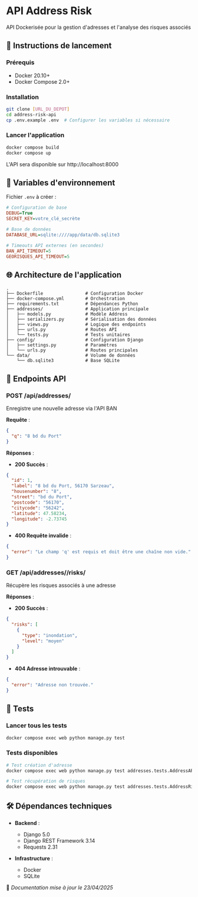 
# API Address Risk

API Dockerisée pour la gestion d'adresses et l'analyse des risques associés

## 🚀 Instructions de lancement

### Prérequis
- Docker 20.10+
- Docker Compose 2.0+

### Installation
```bash
git clone [URL_DU_DEPOT]
cd address-risk-api
cp .env.example .env  # Configurer les variables si nécessaire
```

### Lancer l'application
```bash
docker compose build
docker compose up
```
L'API sera disponible sur http://localhost:8000

## 🔧 Variables d'environnement

Fichier `.env` à créer :
```ini
# Configuration de base
DEBUG=True
SECRET_KEY=votre_clé_secrète

# Base de données
DATABASE_URL=sqlite:////app/data/db.sqlite3

# Timeouts API externes (en secondes)
BAN_API_TIMEOUT=5
GEORISQUES_API_TIMEOUT=5
```

## 🌐 Architecture de l'application

```
.
├── Dockerfile                # Configuration Docker
├── docker-compose.yml        # Orchestration
├── requirements.txt          # Dépendances Python
├── addresses/                # Application principale
│   ├── models.py             # Modèle Address
│   ├── serializers.py        # Sérialisation des données
│   ├── views.py              # Logique des endpoints
│   ├── urls.py               # Routes API
│   └── tests.py              # Tests unitaires
├── config/                   # Configuration Django
│   ├── settings.py           # Paramètres
│   └── urls.py               # Routes principales
└── data/                     # Volume de données
    └── db.sqlite3            # Base SQLite
```

## 📡 Endpoints API

### POST /api/addresses/

Enregistre une nouvelle adresse via l'API BAN

**Requête** :
```json
{
  "q": "8 bd du Port"
}
```

**Réponses** :

- **200 Succès** :
```json
{
  "id": 1,
  "label": "8 bd du Port, 56170 Sarzeau",
  "housenumber": "8",
  "street": "bd du Port",
  "postcode": "56170",
  "citycode": "56242",
  "latitude": 47.58234,
  "longitude": -2.73745
}
```

- **400 Requête invalide** :
```json
{
  "error": "Le champ 'q' est requis et doit être une chaîne non vide."
}
```

### GET /api/addresses/<id>/risks/

Récupère les risques associés à une adresse

**Réponses** :

- **200 Succès** :
```json
{
  "risks": [
    {
      "type": "inondation",
      "level": "moyen"
    }
  ]
}
```

- **404 Adresse introuvable** :
```json
{
  "error": "Adresse non trouvée."
}
```

## 🧪 Tests

### Lancer tous les tests
```bash
docker compose exec web python manage.py test
```

### Tests disponibles
```bash
# Test création d'adresse
docker compose exec web python manage.py test addresses.tests.AddressAPITests

# Test récupération de risques
docker compose exec web python manage.py test addresses.tests.AddressRiskViewTest
```

## 🛠 Dépendances techniques

- **Backend** :
  - Django 5.0
  - Django REST Framework 3.14
  - Requests 2.31

- **Infrastructure** :
  - Docker
  - SQLite

📄 *Documentation mise à jour le 23/04/2025*
